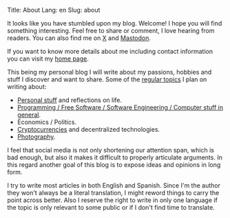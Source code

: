 Title: About
Lang: en
Slug: about

It looks like you have stumbled upon my blog.
Welcome!
I hope you will find something interesting.
Feel free to share or comment, I love hearing from readers.
You can also find me on [X](https://x.com/ampajaro) and [Mastodon](https://mastodon.social/@fidel).

If you want to know more details about me including contact information you can visit my [home page](https://fidelramos.net).

This being my personal blog I will write about my passions, hobbies and stuff I discover and want to share.
Some of the [regular topics](/categories#categories) I plan on writing about:

* [Personal stuff](/categories/personal) and reflections on life.
* [Programming / Free Software / Software Engineering / Computer stuff in general](/categories/software).
* Economics / Politics.
* [Cryptocurrencies](/categories/cryptocurrency) and decentralized technologies.
* [Photography](/categories/photography).

I feel that social media is not only shortening our attention span, which is bad enough, but also it makes it difficult to properly articulate arguments.
In this regard another goal of this blog is to expose ideas and opinions in long form.

I try to write most articles in both English and Spanish.
Since I'm the author they won't always be a literal translation, I might reword things to carry the point across better.
Also I reserve the right to write in only one language if the topic is only relevant to some public or if I don't find time to translate.
